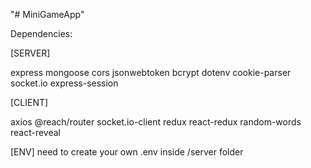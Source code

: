 "# MiniGameApp" 

Dependencies:

[SERVER]

express mongoose cors jsonwebtoken bcrypt dotenv cookie-parser socket.io express-session

[CLIENT]

axios @reach/router socket.io-client redux react-redux
random-words react-reveal


[ENV]
need to create your own .env inside /server folder
